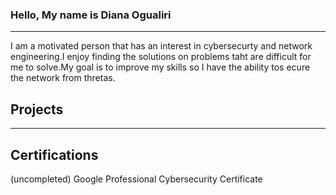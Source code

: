 ### Hello, My name is Diana Ogualiri 
---------------------------------------
I am a motivated person that has an interest in cybersecurty and network engineering.I enjoy finding the solutions on problems taht are difficult for me to solve.My goal is to improve my skills so I have the ability tos ecure the network from thretas.

Projects
---


-------
Certifications
---------
(uncompleted) Google Professional Cybersecurity Certificate
